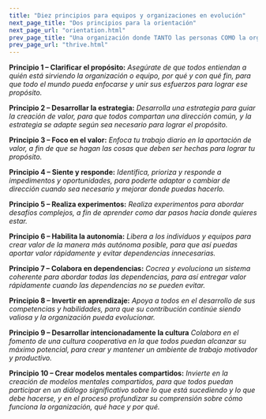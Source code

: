 ```yaml
---
title: "Diez principios para equipos y organizaciones en evolución"
next_page_title: "Dos principios para la orientación"
next_page_url: "orientation.html"
prev_page_title: "Una organización donde TANTO las personas COMO la organización puedan tener éxito"
prev_page_url: "thrive.html"
---
```




**Principio 1 – Clarificar el propósito:** _Asegúrate de que todos entiendan a quién está sirviendo la organización o equipo, por qué y con qué fin, para que todo el mundo pueda enfocarse y unir sus esfuerzos para lograr ese propósito._

**Principio 2 – Desarrollar la estrategia:** _Desarrolla una estrategia para guiar la creación de valor, para que todos compartan una dirección común, y la estrategia se adapte según sea necesario para lograr el propósito._

**Principio 3 – Foco en el valor:** _Enfoca tu trabajo diario en la aportación de valor, a fin de que se hagan las cosas que deben ser hechas para lograr tu propósito._

**Principio 4 – Siente y responde:** _Identifica, prioriza y responde a impedimentos y oportunidades, para poderte adaptar o cambiar de dirección cuando sea necesario y mejorar donde puedas hacerlo._

**Principio 5 – Realiza experimentos:** _Realiza experimentos para abordar desafíos complejos, a fin de aprender como dar pasos hacia donde quieres estar._

**Principio 6 – Habilita la autonomía:** _Libera a los individuos y equipos para crear valor de la manera más autónoma posible, para que así puedas aportar valor rápidamente y evitar dependencias innecesarias._

**Principio 7 – Colabora en dependencias:** _Cocrea y evoluciona un sistema coherente para abordar todas las dependencias, para así entregar valor rápidamente cuando las dependencias no se pueden evitar._

**Principio 8 – Invertir en aprendizaje:** _Apoya a todos en el desarrollo de sus competencias y habilidades, para que su contribución continúe siendo valiosa y la organización pueda evolucionar._

**Principio 9 – Desarrollar intencionadamente la cultura** _Colabora en el fomento de una cultura cooperativa en la que todos puedan alcanzar su máximo potencial, para crear y mantener un ambiente de trabajo motivador y productivo._

**Principio 10 – Crear modelos mentales compartidos:** _Invierte en la creación de modelos mentales compartidos, para que todos puedan participar en un diálogo significativo sobre lo que está sucediendo y lo que debe hacerse, y en el proceso profundizar su comprensión sobre cómo funciona la organización, qué hace y por qué._
